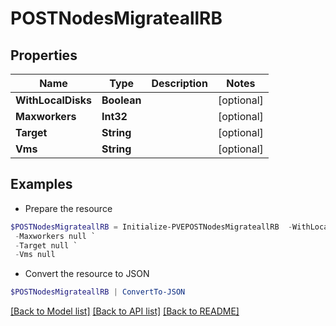 # POSTNodesMigrateallRB
## Properties

Name | Type | Description | Notes
------------ | ------------- | ------------- | -------------
**WithLocalDisks** | **Boolean** |  | [optional] 
**Maxworkers** | **Int32** |  | [optional] 
**Target** | **String** |  | [optional] 
**Vms** | **String** |  | [optional] 

## Examples

- Prepare the resource
```powershell
$POSTNodesMigrateallRB = Initialize-PVEPOSTNodesMigrateallRB  -WithLocalDisks null `
 -Maxworkers null `
 -Target null `
 -Vms null
```

- Convert the resource to JSON
```powershell
$POSTNodesMigrateallRB | ConvertTo-JSON
```

[[Back to Model list]](../README.md#documentation-for-models) [[Back to API list]](../README.md#documentation-for-api-endpoints) [[Back to README]](../README.md)

